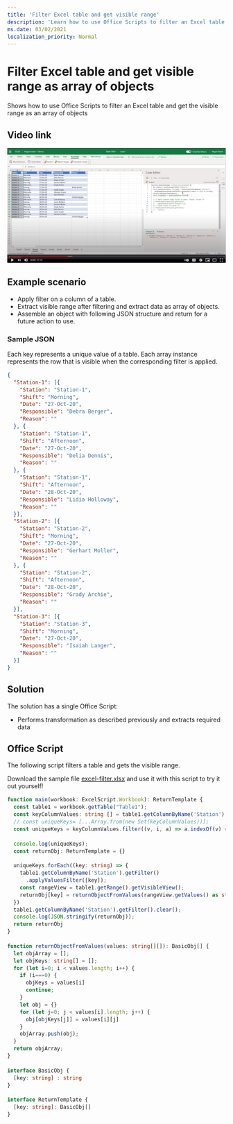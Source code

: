 ```yaml
---
title: 'Filter Excel table and get visible range'
description: 'Learn how to use Office Scripts to filter an Excel table and get the visible range as an array of objects.'
ms.date: 03/02/2021
localization_priority: Normal
---
```


# Filter Excel table and get visible range as array of objects

Shows how to use Office Scripts to filter an Excel table and get the visible range as an array of objects

## Video link

[![Watch step-by-step video on how to filter an Excel table and get the visible range](../../images/visible-range-as-objects-vid.jpg)](https://youtu.be/Mv7BrvPq84A "Step-by-step video on how to filter an Excel table and get the visible range")

## Example scenario

* Apply filter on a column of a table.
* Extract visible range after filtering and extract data as array of objects.
* Assemble an object with following JSON structure and return for a future action to use.

### Sample JSON

Each key represents a unique value of a table. Each array instance represents the row that is visible when the corresponding filter is applied.

```json
{
  "Station-1": [{
    "Station": "Station-1",
    "Shift": "Morning",
    "Date": "27-Oct-20",
    "Responsible": "Debra Berger",
    "Reason": ""
  }, {
    "Station": "Station-1",
    "Shift": "Afternoon",
    "Date": "27-Oct-20",
    "Responsible": "Delia Dennis",
    "Reason": ""
  }, {
    "Station": "Station-1",
    "Shift": "Afternoon",
    "Date": "28-Oct-20",
    "Responsible": "Lidia Holloway",
    "Reason": ""
  }],
  "Station-2": [{
    "Station": "Station-2",
    "Shift": "Morning",
    "Date": "27-Oct-20",
    "Responsible": "Gerhart Moller",
    "Reason": ""
  }, {
    "Station": "Station-2",
    "Shift": "Afternoon",
    "Date": "28-Oct-20",
    "Responsible": "Grady Archie",
    "Reason": ""
  }],
  "Station-3": [{
    "Station": "Station-3",
    "Shift": "Morning",
    "Date": "27-Oct-20",
    "Responsible": "Isaiah Langer",
    "Reason": ""
  }]
}
```

## Solution

The solution has a single Office Script:

* Performs transformation as described previously and extracts required data

## Office Script

The following script filters a table and gets the visible range.

Download the sample file <a href="excel-filter.xlsx">excel-filter.xlsx</a> and use it with this script to try it out yourself!

```ts
function main(workbook: ExcelScript.Workbook): ReturnTemplate {
  const table1 = workbook.getTable("Table1");
  const keyColumnValues: string [] = table1.getColumnByName('Station').getRangeBetweenHeaderAndTotal().getValues().map(v => v[0] as string);
  // const uniqueKeys= [...Array.from(new Set(keyColumnValues))];
  const uniqueKeys = keyColumnValues.filter((v, i, a) => a.indexOf(v) === i);

  console.log(uniqueKeys);
  const returnObj: ReturnTemplate = {}

  uniqueKeys.forEach((key: string) => {
    table1.getColumnByName('Station').getFilter()
      .applyValuesFilter([key]);
    const rangeView = table1.getRange().getVisibleView();
    returnObj[key] = returnObjectFromValues(rangeView.getValues() as string[][]);
  })
  table1.getColumnByName('Station').getFilter().clear();
  console.log(JSON.stringify(returnObj));
  return returnObj
}

function returnObjectFromValues(values: string[][]): BasicObj[] {
  let objArray = [];
  let objKeys: string[] = [];
  for (let i=0; i < values.length; i++) {
    if (i===0) {
      objKeys = values[i]
      continue;
    }
    let obj = {}
    for (let j=0; j < values[i].length; j++) {
      obj[objKeys[j]] = values[i][j]
    }
    objArray.push(obj);
  }
  return objArray;
}

interface BasicObj {
  [key: string] : string
}

interface ReturnTemplate {
  [key: string]: BasicObj[]
}
```
